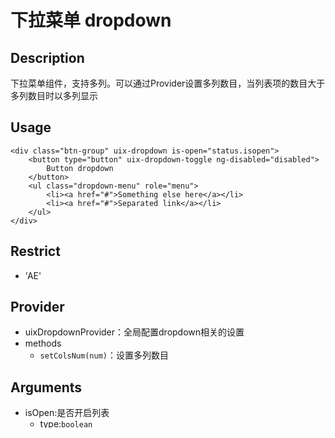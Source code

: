 # 下拉菜单 dropdown
## Description
下拉菜单组件，支持多列。可以通过Provider设置多列数目，当列表项的数目大于多列数目时以多列显示

## Usage

```
<div class="btn-group" uix-dropdown is-open="status.isopen">
    <button type="button" uix-dropdown-toggle ng-disabled="disabled">
        Button dropdown
    </button>
    <ul class="dropdown-menu" role="menu">
        <li><a href="#">Something else here</a></li>
        <li><a href="#">Separated link</a></li>
    </ul>
</div>
```
## Restrict
- 'AE'

## Provider
- uixDropdownProvider：全局配置dropdown相关的设置
- methods
    - `setColsNum(num)`：设置多列数目

## Arguments

- isOpen:是否开启列表
    - type:`boolean`
    - default:`false`
- colsNum:设置列数,属性的配置会覆盖全局provider的配置,全局的配置会覆盖默认的配置
    - type:`number`
    - default:`3`
- onToggle:打开关闭的时候的回调函数,含有一个布尔值的参数,表示是否是打开的状态
    - type:`function`